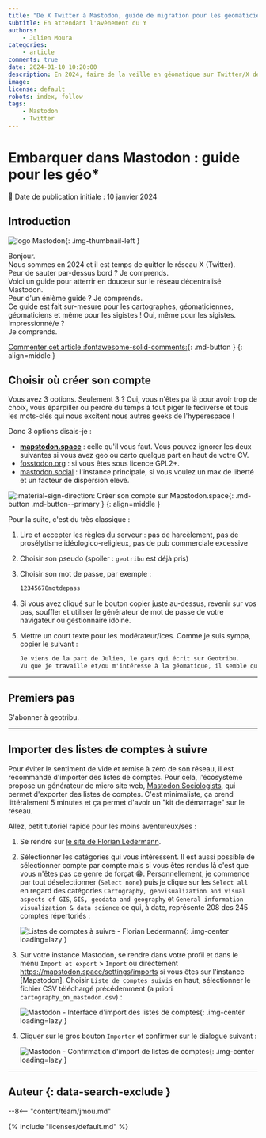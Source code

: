 ```yaml
---
title: "De X Twitter à Mastodon, guide de migration pour les géomaticien/nes"
subtitle: En attendant l'avènement du Y
authors:
    - Julien Moura
categories:
    - article
comments: true
date: 2024-01-10 10:20:00
description: En 2024, faire de la veille en géomatique sur Twitter/X devient pénible voire malaisant. Guide à destination des géo* qui veulent embarquer dans l'aventure Mastodon.
image:
license: default
robots: index, follow
tags:
    - Mastodon
    - Twitter
---
```


# Embarquer dans Mastodon : guide pour les géo*

:calendar: Date de publication initiale : 10 janvier 2024

## Introduction

![logo Mastodon](https://cdn.geotribu.fr/img/logos-icones/social/mastodon.png){: .img-thumbnail-left }

Bonjour.  
Nous sommes en 2024 et il est temps de quitter le réseau X (Twitter).  
Peur de sauter par-dessus bord ? Je comprends.  
Voici un guide pour atterrir en douceur sur le réseau décentralisé Mastodon.  
Peur d'un énième guide ? Je comprends.  
Ce guide est fait sur-mesure pour les cartographes, géomaticiennes, géomaticiens et même pour les sigistes ! Oui, même pour les sigistes.
Impressionné/e ?  
Je comprends.

[Commenter cet article :fontawesome-solid-comments:](#__comments){: .md-button }
{: align=middle }

## Choisir où créer son compte

Vous avez 3 options. Seulement 3 ? Oui, vous n'êtes pa là pour avoir trop de choix, vous éparpiller ou perdre du temps à tout piger le fediverse et tous les mots-clés qui nous excitent nous autres geeks de l'hyperespace !

Donc 3 options disais-je :

- [**mapstodon.space**](https://mapstodon.space/) : celle qu'il vous faut. Vous pouvez ignorer les deux suivantes si vous avez geo ou carto quelque part en haut de votre CV.
- [fosstodon.org](https://fosstodon.org/) : si vous êtes sous licence GPL2+.
- [mastodon.social](https://mastodon.social/) : l'instance principale, si vous voulez un max de liberté et un facteur de dispersion élevé.

![:material-sign-direction: Créer son compte sur Mapstodon.space](https://mapstodon.space/auth/sign_up){: .md-button .md-button--primary }
{: align=middle }

Pour la suite, c'est du très classique :

1. Lire et accepter les règles du serveur : pas de harcèlement, pas de prosélytisme idéologico-religieux, pas de pub commerciale excessive
1. Choisir son pseudo (spoiler : `geotribu` est déjà pris)
1. Choisir son mot de passe, par exemple :

    ```txt
    12345678motdepass
    ```

1. Si vous avez cliqué sur le bouton copier juste au-dessus, revenir sur vos pas, souffler et utiliser le générateur de mot de passe de votre navigateur ou gestionnaire idoine.
1. Mettre un court texte pour les modérateur/ices. Comme je suis sympa, copier le suivant :

    ```txt
    Je viens de la part de Julien, le gars qui écrit sur Geotribu.  
    Vu que je travaille et/ou m'intéresse à la géomatique, il semble que cette instance soit la meilleure option.
    ```

----

## Premiers pas

S'abonner à geotribu.

----

## Importer des listes de comptes à suivre

Pour éviter le sentiment de vide et remise à zéro de son réseau, il est recommandé d'importer des listes de comptes.  Pour cela, l'écosystème propose un générateur de micro site web, [Mastodon Sociologists](https://github.com/trutzig89182/Mastodon-Sociologists), qui permet d'exporter des listes de comptes. C'est minimaliste, ça prend littéralement 5 minutes et ça permet d'avoir un "kit de démarrage" sur le réseau.

Allez, petit tutoriel rapide pour les moins aventureux/ses :

1. Se rendre sur [le site de Florian Ledermann](https://cartolab.at/cartography-on-mastodon/).
1. Sélectionner les catégories qui vous intéressent. Il est aussi possible de sélectionner compte par compte mais si vous êtes rendus là c'est que vous n'êtes pas ce genre de forçat :grin:. Personnellement, je commence par tout déselectionner (`Select none`) puis je clique sur les `Select all` en regard des catégories `Cartography, geovisualization and visual aspects of GIS`, `GIS, geodata and geography` et `General information visualization & data science` ce qui, à date, représente 208 des 245 comptes répertoriés :

    ![Listes de comptes à suivre - Florian Ledermann](https://cdn.geotribu.fr/img/articles-blog-rdp/articles/2024/transition_mastodon/mastodon_listes_Florian_Ledermann.webp){: .img-center loading=lazy }

1. Sur votre instance Mastodon, se rendre dans votre profil et dans le menu `Import et export` > `Import` ou directement <https://mapstodon.space/settings/imports> si vous êtes sur l'instance [Mapstodon]. Choisir `Liste de comptes suivis` en haut, sélectionner le fichier CSV téléchargé précédemment (a priori `cartography_on_mastodon.csv`) :

    ![Mastodon - Interface d'import des listes de comptes](https://cdn.geotribu.fr/img/articles-blog-rdp/articles/2024/transition_mastodon/mastodon_listes_import.webp){: .img-center loading=lazy }

1. Cliquer sur le gros bouton `Importer` et confirmer sur le dialogue suivant :

    ![Mastodon - Confirmation d'import de listes de comptes](https://cdn.geotribu.fr/img/articles-blog-rdp/articles/2024/transition_mastodon/mastodon_listes_import_confirmation.webp){: .img-center loading=lazy }

----

## Auteur {: data-search-exclude }

--8<-- "content/team/jmou.md"

{% include "licenses/default.md" %}
